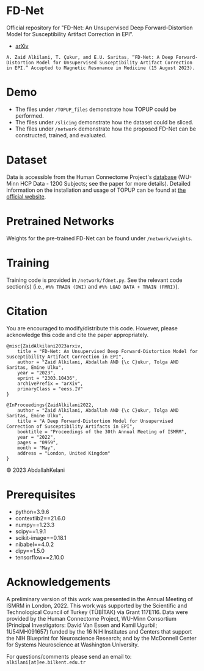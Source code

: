 # FD-Net
Official repository for "FD-Net: An Unsupervised Deep Forward-Distortion Model for Susceptibility Artifact Correction in EPI".
- [arXiv](https://arxiv.org/abs/2303.10436)

```A. Zaid Alkilani, T. Çukur, and E.U. Saritas, “FD-Net: A Deep Forward-Distortion Model for Unsupervised Susceptibility Artifact Correction in EPI.” Accepted to Magnetic Resonance in Medicine (15 August 2023).```

# Demo
- The files under ```/TOPUP_files``` demonstrate how TOPUP could be performed.
- The files under ```/slicing``` demonstrate how the dataset could be sliced.
- The files under ```/network``` demonstrate how the proposed FD-Net can be constructed, trained, and evaluated.

# Dataset
Data is accessible from the Human Connectome Project's [database](https://db.humanconnectome.org/) (WU-Minn HCP Data - 1200 Subjects; see the paper for more details). Detailed information on the installation and usage of TOPUP can be found at [the official website](https://fsl.fmrib.ox.ac.uk/fsl/fslwiki/topup).

# Pretrained Networks
Weights for the pre-trained FD-Net can be found under ```/network/weights```.

# Training
Training code is provided in ```/network/fdnet.py```. See the relevant code section(s) (i.e., ```#%% TRAIN (DWI)``` and ```#%% LOAD DATA + TRAIN (FMRI)```).

# Citation
You are encouraged to modify/distribute this code. However, please acknowledge this code and cite the paper appropriately.

```
@misc{ZaidAlkilani2023arxiv,
	title = "FD-Net: An Unsupervised Deep Forward-Distortion Model for Susceptibility Artifact Correction in EPI", 
	author = "Zaid Alkilani, Abdallah AND {\c C}ukur, Tolga AND Saritas, Emine Ulku",
	year = "2023",
  	eprint = "2303.10436",
  	archivePrefix = "arXiv",
  	primaryClass = "eess.IV"
}

@InProceedings{ZaidAlkilani2022,
  	author = "Zaid Alkilani, Abdallah AND {\c C}ukur, Tolga AND Saritas, Emine Ulku",
	title = "A Deep Forward-Distortion Model for Unsupervised Correction of Susceptibility Artifacts in EPI",
	booktitle = "Proceedings of the 30th Annual Meeting of ISMRM",
	year = "2022",
	pages = "0959",
 	month = "May",
	address = "London, United Kingdom"
}

```
<p>© 2023 AbdallahKelani</p>

# Prerequisites
- python=3.9.6
- contextlib2==21.6.0
- numpy==1.23.3
- scipy==1.9.1
- scikit-image==0.18.1
- nibabel==4.0.2
- dipy==1.5.0
- tensorflow==2.10.0

# Acknowledgements
A preliminary version of this work was presented in the Annual Meeting of ISMRM in London, 2022. This work was supported by the Scientific and Technological Council of Turkey (TÜBİTAK) via Grant 117E116. Data were provided by the Human Connectome Project, WU-Minn Consortium (Principal Investigators: David Van Essen and Kamil Ugurbil; 1U54MH091657) funded by the 16 NIH Institutes and Centers that support the NIH Blueprint for Neuroscience Research; and by the McDonnell Center for Systems Neuroscience at Washington University.

For questions/comments please send an email to: `alkilani[at]ee.bilkent.edu.tr`
